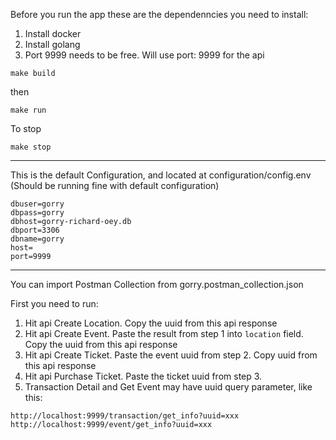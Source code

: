 Before you run the app these are the dependenncies you need to install:

1. Install docker
2. Install golang
3. Port 9999 needs to be free. Will use port: 9999 for the api

```make build```

then

```make run```

To stop

```make stop```

-----

This is the default Configuration, and located at configuration/config.env
(Should be running fine with default configuration)
```
dbuser=gorry
dbpass=gorry
dbhost=gorry-richard-oey.db
dbport=3306
dbname=gorry
host=
port=9999
```
-----
You can import Postman Collection from gorry.postman_collection.json

First you need to run:
1. Hit api Create Location. Copy the uuid from this api response
2. Hit api Create Event. Paste the result from step 1 into `location` field. Copy the uuid from this api response
3. Hit api Create Ticket. Paste the event uuid from step 2. Copy uuid from this api response
4. Hit api Purchase Ticket. Paste the ticket uuid from step 3.
5. Transaction Detail and Get Event may have uuid query parameter, like this:

```
http://localhost:9999/transaction/get_info?uuid=xxx
http://localhost:9999/event/get_info?uuid=xxx
```